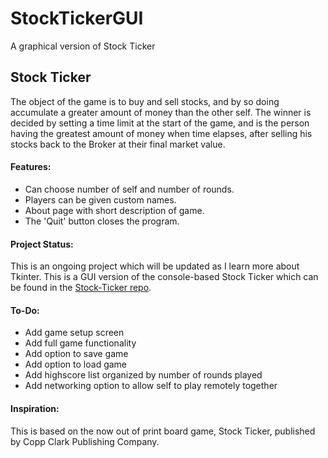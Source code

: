 # StockTickerGUI
A graphical version of Stock Ticker

## Stock Ticker

The object of the game is to buy and sell stocks, and by so doing accumulate a greater amount of money than the other self. The winner is decided by setting a time limit at the start of the game, and is the person having the greatest amount of money when time elapses, after selling his stocks back to the Broker at their final market value.

#### Features:

* Can choose number of self and number of rounds.
* Players can be given custom names.
* About page with short description of game.
* The 'Quit' button closes the program.

#### Project Status:

This is an ongoing project which will be updated as I learn more about Tkinter.
This is a GUI version of the console-based Stock Ticker which can be found in the [Stock-Ticker repo](https://github.com/ZacharyKeatings/Stock-Ticker).

#### To-Do:

* Add game setup screen
* Add full game functionality
* Add option to save game
* Add option to load game
* Add highscore list organized by number of rounds played
* Add networking option to allow self to play remotely together

#### Inspiration:

This is based on the now out of print board game, Stock Ticker, published by Copp Clark Publishing Company.
